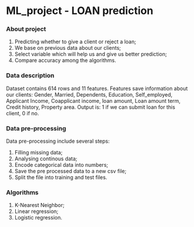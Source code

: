 # ML_project - LOAN prediction

 ### About project

1. Predicting whether to give a client or reject a loan; 
2. We base on previous data about our clients;
3. Select variable which will help us and give us better prediction; 
4. Compare accuracy among the algorithms. 

### Data description

Dataset contains 614 rows and 11 features.
Features save information about our clients: Gender, Married, Dependents, Education, Self_employed, Applicant Income, Coapplicant income, loan amount, Loan amount term, Credit history, Property area.
Output is: 1 if we can submit loan for this client, 0 if no.

### Data pre-processing

Data pre-processing include several steps:
1. Filling missing data;
2. Analysing continous data;
3. Encode categorical data into numbers;
4. Save the pre processed data to a new csv file;
5. Split the file into training and test files.

### Algorithms

1. K-Nearest Neighbor;
2. Linear regression;
3. Logistic regression.


